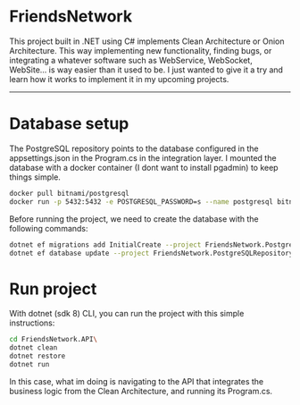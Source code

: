 # FriendsNetwork

This project built in .NET using C# implements Clean Architecture or Onion Architecture. This way implementing new functionality, finding bugs, or integrating a whatever software such as WebService, WebSocket, WebSite... is way easier than it used to be. I just wanted to give it a try and learn how it works to implement it in my upcoming projects.

---

# Database setup

The PostgreSQL repository points to the database configured in the appsettings.json in the Program.cs in the integration layer.
I mounted the database with a docker container (I dont want to install pgadmin) to keep things simple.

``` bash
docker pull bitnami/postgresql
docker run -p 5432:5432 -e POSTGRESQL_PASSWORD=s --name postgresql bitnami/postgresql:latest
```

Before running the project, we need to create the database with the following commands:

``` bash
dotnet ef migrations add InitialCreate --project FriendsNetwork.PostgreSQLRepository --startup-project FriendsNetwork.Api/FriendsNetwork.Api
dotnet ef database update --project FriendsNetwork.PostgreSQLRepository --startup-project FriendsNetwork.Api\FriendsNetwork.Api
```

# Run project

With dotnet (sdk 8) CLI, you can run the project with this simple instructions:

``` bash
cd FriendsNetwork.API\
dotnet clean
dotnet restore
dotnet run
```

In this case, what im doing is navigating to the API that integrates the business logic from the Clean Architecture, and running its Program.cs.




